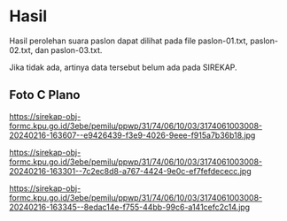 # Hasil

Hasil perolehan suara paslon dapat dilihat pada file paslon-01.txt, paslon-02.txt, dan paslon-03.txt.

Jika tidak ada, artinya data tersebut belum ada pada SIREKAP.

## Foto C Plano

https://sirekap-obj-formc.kpu.go.id/3ebe/pemilu/ppwp/31/74/06/10/03/3174061003008-20240216-163607--e9426439-f3e9-4026-9eee-f915a7b36b18.jpg

https://sirekap-obj-formc.kpu.go.id/3ebe/pemilu/ppwp/31/74/06/10/03/3174061003008-20240216-163301--7c2ec8d8-a767-4424-9e0c-ef7fefdececc.jpg

https://sirekap-obj-formc.kpu.go.id/3ebe/pemilu/ppwp/31/74/06/10/03/3174061003008-20240216-163345--8edac14e-f755-44bb-99c6-a141cefc2c14.jpg
